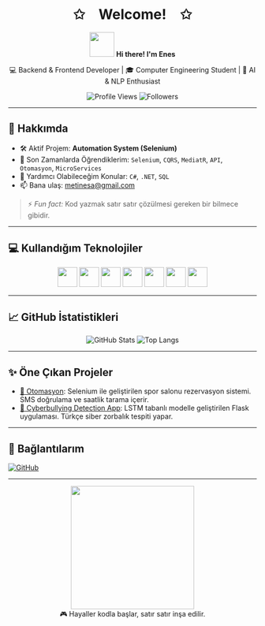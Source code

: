 <h1 align="center">✩ Welcome! ✩</h1>

<p align="center">
  <img src="https://media.giphy.com/media/hvRJCLFzcasrR4ia7z/giphy.gif" width="50"/> 
  <strong>Hi there! I'm Enes</strong>  
</p>

<p align="center">
  💻 Backend & Frontend Developer | 🎓 Computer Engineering Student | 🧠 AI & NLP Enthusiast  
</p>

<p align="center">
  <img src="https://komarev.com/ghpvc/?username=EnesSamaa&color=blueviolet" alt="Profile Views"/>
  <img src="https://img.shields.io/github/followers/EnesSamaa?style=social" alt="Followers"/>
</p>

---

## 🚀 Hakkımda

- 🛠️ Aktif Projem: **Automation System (Selenium)**
- 🌱 Son Zamanlarda Öğrendiklerim: `Selenium`, `CQRS`, `MediatR`, `API`, `Otomasyon`, `MicroServices`
- 💬 Yardımcı Olabileceğim Konular: `C#`, `.NET`, `SQL`
- 📫 Bana ulaş: [metinesa@gmail.com](mailto:metinesa@gmail.com)

> ⚡ *Fun fact:* Kod yazmak satır satır çözülmesi gereken bir bilmece gibidir.

---

## 💻 Kullandığım Teknolojiler

<p align="center">
  <img src="https://cdn.jsdelivr.net/gh/devicons/devicon/icons/csharp/csharp-original.svg" width="40" />
  <img src="https://cdn.jsdelivr.net/gh/devicons/devicon/icons/dot-net/dot-net-original.svg" width="40"/>
  <img src="https://cdn.jsdelivr.net/gh/devicons/devicon/icons/javascript/javascript-original.svg" width="40"/>
  <img src="https://cdn.jsdelivr.net/gh/devicons/devicon/icons/sqlite/sqlite-original.svg" width="40"/>
  <img src="https://cdn.jsdelivr.net/gh/devicons/devicon/icons/java/java-original.svg" width="40"/>
  <img src="https://cdn.jsdelivr.net/gh/devicons/devicon/icons/python/python-original.svg" width="40"/>
  <img src="https://cdn.jsdelivr.net/gh/devicons/devicon/icons/html5/html5-original.svg" width="40"/>
</p>

---

## 📈 GitHub İstatistikleri

<p align="center">
  <img src="https://github-readme-stats.vercel.app/api?username=EnesSamaa&show_icons=true&theme=radical" alt="GitHub Stats"/>
  <img src="https://github-readme-stats.vercel.app/api/top-langs/?username=EnesSamaa&layout=compact&theme=radical" alt="Top Langs"/>
</p>

---

## ✨ Öne Çıkan Projeler

- [🎾 Otomasyon]([https://github.com/EnesSamaa/Otomasyon](https://github.com/EnesSamaa/Otomasyon)): Selenium ile geliştirilen spor salonu rezervasyon sistemi. SMS doğrulama ve saatlik tarama içerir.
- [🤖 Cyberbullying Detection App](https://github.com/EnesSamaa/cyberbully-guard): LSTM tabanlı modelle geliştirilen Flask uygulaması. Türkçe siber zorbalık tespiti yapar.

---

## 🤝 Bağlantılarım

[![GitHub](https://img.shields.io/badge/GitHub-EnesSamaa-black?logo=github&style=for-the-badge)](https://github.com/EnesSamaa)

---


<p align="center">
  <img src="https://raw.githubusercontent.com/abhisheknaiidu/abhisheknaiidu/master/code.gif" width="250">
  <br/> 🎮 Hayaller kodla başlar, satır satır inşa edilir.
</p>
